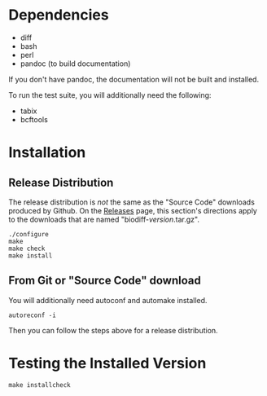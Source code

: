# Dependencies

* diff
* bash
* perl
* pandoc (to build documentation)

If you don't have pandoc, the documentation will not be built and installed.

To run the test suite, you will additionally need the following:

* tabix
* bcftools

# Installation

## Release Distribution

The release distribution is *not* the same as the "Source Code" downloads produced by Github.
On the [Releases](https://github.com/valafarlab/biodiff/releases) page, this section's directions apply to the downloads that are named "biodiff-*version*.tar.gz".

~~~
./configure
make
make check
make install
~~~

## From Git or "Source Code" download

You will additionally need autoconf and automake installed.

~~~
autoreconf -i
~~~

Then you can follow the steps above for a release distribution.


# Testing the Installed Version

~~~
make installcheck
~~~
